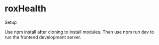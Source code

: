 # roxHealth

Setup

Use npm install after cloning to install modules. Then use npm run dev to run the frontend development server.